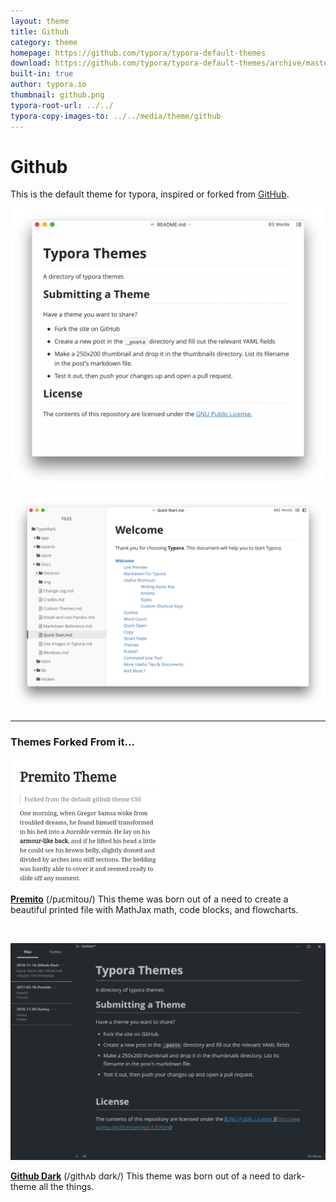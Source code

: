 ```yaml
---
layout: theme
title: Github
category: theme
homepage: https://github.com/typora/typora-default-themes
download: https://github.com/typora/typora-default-themes/archive/master.zip
built-in: true
author: typora.io
thumbnail: github.png
typora-root-url: ../../
typora-copy-images-to: ../../media/theme/github
---
```


# Github

This is the default theme for typora, inspired or forked from [GitHub](http://github.com).

![Snip20170320_1](/media/theme/github/Snip20170320_1.png)

![Snip20170803_3](/media/theme/github/Snip20170803_3.png)

---

### Themes Forked From it...
![](/media/thumbnails/premito.png)

[**Premito**](/fork/Premito/) (/pɹɛmitoʊ/) This theme was born out of a need to create a beautiful printed file with MathJax math, code blocks, and flowcharts.

<br>

![](/media/thumbnails/github-dark.png)

[**Github Dark**](/fork/Github-Dark/) (/githʌb dɑrk/) This theme was born out of a need to dark-theme all the things.
